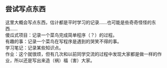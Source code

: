 ## 尝试写点东西
这里大概会写点东西，估计都是平时学习的记录……也可能是些奇奇怪怪的东西……<br>
傻瓜式项目：记录一个菜鸟完成简单程序（？）的过程。<br>
有趣的事：记录一个菜鸟在写程序是遇到的哭笑不得的事。<br>
学习笔记：记录某些知识点。<br>
作业：这个就很烦，但有几次和以前同学交流的过程中发现大家都是做一样的作业，所以还是写出来造（祸）福（害）大家。<br>
